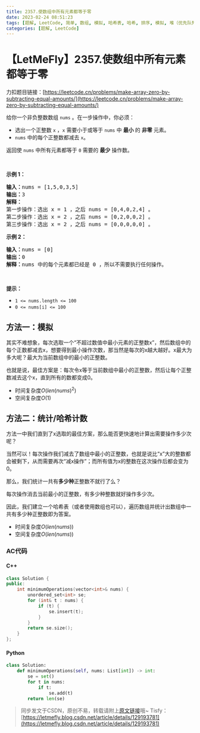 ```yaml
---
title: 2357.使数组中所有元素都等于零
date: 2023-02-24 08:51:23
tags: [题解, LeetCode, 简单, 数组, 模拟, 哈希表, 哈希, 排序, 模拟, 堆（优先队列）]
categories: [题解, LeetCode]
---
```


# 【LetMeFly】2357.使数组中所有元素都等于零

力扣题目链接：[https://leetcode.cn/problems/make-array-zero-by-subtracting-equal-amounts/](https://leetcode.cn/problems/make-array-zero-by-subtracting-equal-amounts/)

<p>给你一个非负整数数组 <code>nums</code> 。在一步操作中，你必须：</p>

<ul>
	<li>选出一个正整数 <code>x</code> ，<code>x</code> 需要小于或等于 <code>nums</code> 中 <strong>最小</strong> 的 <strong>非零</strong> 元素。</li>
	<li><code>nums</code> 中的每个正整数都减去 <code>x</code>。</li>
</ul>

<p>返回使 <code>nums</code> 中所有元素都等于<em> </em><code>0</code> 需要的 <strong>最少</strong> 操作数。</p>

<p>&nbsp;</p>

<p><strong>示例 1：</strong></p>

<pre>
<strong>输入：</strong>nums = [1,5,0,3,5]
<strong>输出：</strong>3
<strong>解释：</strong>
第一步操作：选出 x = 1 ，之后 nums = [0,4,0,2,4] 。
第二步操作：选出 x = 2 ，之后 nums = [0,2,0,0,2] 。
第三步操作：选出 x = 2 ，之后 nums = [0,0,0,0,0] 。</pre>

<p><strong>示例 2：</strong></p>

<pre>
<strong>输入：</strong>nums = [0]
<strong>输出：</strong>0
<strong>解释：</strong>nums 中的每个元素都已经是 0 ，所以不需要执行任何操作。
</pre>

<p>&nbsp;</p>

<p><strong>提示：</strong></p>

<ul>
	<li><code>1 &lt;= nums.length &lt;= 100</code></li>
	<li><code>0 &lt;= nums[i] &lt;= 100</code></li>
</ul>


    
## 方法一：模拟

其实不难想象，每次选取一个“不超过数值中最小元素的正整数x”，然后数组中的每个正数都减去x，想要得到最小操作次数，那当然是每次的x越大越好。x最大为多大呢？最大为当前数组中的最小的正整数。

也就是说，最佳方案是：每次令x等于当前数组中最小的正整数，然后让每个正整数减去这个x，直到所有的数都变成0。

+ 时间复杂度$O(len(nums)^2)$
+ 空间复杂度$O(1)$

## 方法二：统计/哈希计数

方法一中我们直到了x选取的最佳方案，那么能否更快速地计算出需要操作多少次呢？

当然可以！每次操作我们减去了数组中最小的正整数，也就是说比“x”大的整数都会被剩下，从而需要再次“减x操作”；而所有值为x的整数在这次操作后都会变为0。

那么，我们统计一共有**多少种**正整数不就行了么？

每次操作消去当前最小的正整数，有多少种整数就好操作多少次。

因此，我们建立一个哈希表（或者使用数组也可以），遍历数组并统计出数组中一共有多少种正整数即为答案。

+ 时间复杂度$O(len(nums))$
+ 空间复杂度$O(len(nums))$

### AC代码

#### C++

```cpp
class Solution {
public:
    int minimumOperations(vector<int>& nums) {
        unordered_set<int> se;
        for (int& t : nums) {
            if (t) {
                se.insert(t);
            }
        }
        return se.size();
    }
};
```

#### Python

```python
class Solution:
    def minimumOperations(self, nums: List[int]) -> int:
        se = set()
        for t in nums:
            if t:
                se.add(t)
        return len(se)
```

> 同步发文于CSDN，原创不易，转载请附上[原文链接](https://blog.letmefly.xyz/2023/02/24/LeetCode%202357.%E4%BD%BF%E6%95%B0%E7%BB%84%E4%B8%AD%E6%89%80%E6%9C%89%E5%85%83%E7%B4%A0%E9%83%BD%E7%AD%89%E4%BA%8E%E9%9B%B6/)哦~
> Tisfy：[https://letmefly.blog.csdn.net/article/details/129193781](https://letmefly.blog.csdn.net/article/details/129193781)

